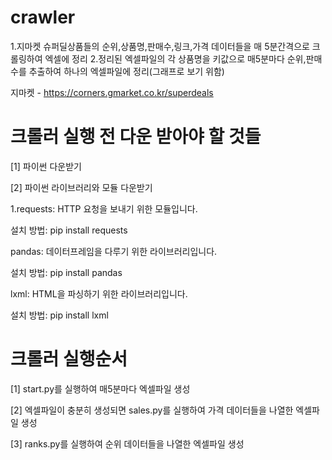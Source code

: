 # crawler
1.지마켓 슈퍼딜상품들의 순위,상품명,판매수,링크,가격 데이터들을 매 5분간격으로 크롤링하여 엑셀에 정리
2.정리된 엑셀파일의 각 상품명을 키값으로 매5분마다 순위,판매수를 추출하여 하나의 엑셀파일에 정리(그래프로 보기 위함)

지마켓 - https://corners.gmarket.co.kr/superdeals

# 크롤러 실행 전 다운 받아야 할 것들

[1] 파이썬 다운받기

[2] 파이썬 라이브러리와 모듈 다운받기

1.requests: HTTP 요청을 보내기 위한 모듈입니다.

설치 방법: pip install requests

pandas: 데이터프레임을 다루기 위한 라이브러리입니다.

설치 방법: pip install pandas

lxml: HTML을 파싱하기 위한 라이브러리입니다.

설치 방법: pip install lxml


# 크롤러 실행순서

[1] start.py를 실행하여 매5분마다 엑셀파일 생성

[2] 엑셀파일이 충분히 생성되면 sales.py를 실행하여 가격 데이터들을 나열한 엑셀파일 생성

[3] ranks.py를 실행하여 순위 데이터들을 나열한 엑셀파일 생성
